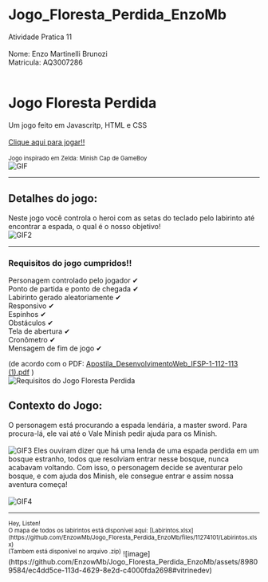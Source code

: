 # Jogo_Floresta_Perdida_EnzoMb
Atividade Pratica 11
<br>
<br>
Nome: Enzo Martinelli Brunozi
<br>
Matricula: AQ3007286
<br>
<br>
<h1>Jogo Floresta Perdida</h1>
Um jogo feito em Javascritp, HTML e CSS
<br>
<br>
<a href="https://enzowmb.github.io/Jogo_Floresta_Perdida_EnzoMb/">Clique aqui para jogar!!</a>
<br>
<br>
<sup>Jogo inspirado em Zelda: Minish Cap de GameBoy</sup>
<br>
<img src="https://64.media.tumblr.com/359d6017f9b1af41d5ad4b8cdba12713/tumblr_p1nhnjL9MR1wxqynco1_500.gifv" alt="GIF">
<hr>
<h2>Detalhes do jogo:</h2>
Neste jogo você controla o heroi com as setas do teclado pelo labirinto até encontrar a espada, o qual é o nosso objetivo!
<br>
<img src="https://thumbs.gfycat.com/PettyInexperiencedGermanshepherd-max-1mb.gif" alt="GIF2">
<hr>
<h3>Requisitos do jogo cumpridos!!</h3>

Personagem controlado pelo jogador ✔ <br>
Ponto de partida e ponto de chegada ✔ <br>
Labirinto gerado aleatoriamente ✔ <br>
Responsivo ✔ <br>
Espinhos ✔ <br>
Obstáculos ✔ <br>
Tela de abertura ✔ <br>
Cronômetro ✔ <br>
Mensagem de fim de jogo ✔ <br>

(de acordo com o PDF: 
[Apostila_DesenvolvimentoWeb_IFSP-1-112-113 (1).pdf](https://github.com/EnzowMb/Jogo_Floresta_Perdida_EnzoMb/files/11267740/Apostila_DesenvolvimentoWeb_IFSP-1-112-113.1.pdf) )
<br>
![Requisitos do Jogo Floresta Perdida](https://user-images.githubusercontent.com/89809584/233100438-7c6b2a1c-a4c7-4c56-8289-98b3c7d9fadb.png)
<br>
<h2>Contexto do Jogo:</h2>
O personagem está procurando a espada lendária, a master sword. Para procura-lá, ele vai até o Vale Minish pedir ajuda para os Minish.
<br>
<br>
<img src="https://media.tenor.com/yqg2jGo0IOEAAAAd/legend-of-zelda-minish-cap.gif" alt="GIF3">
Eles ouviram dizer que há uma lenda de uma espada perdida em um bosque estranho, todos que resolviam entrar nesse bosque, nunca acabavam voltando. Com isso, o personagem decide se aventurar pelo bosque, e com ajuda dos Minish, ele consegue entrar e assim nossa aventura começa!
<br>
<br>
<img src="https://i.gifer.com/origin/63/63396d44a7a2d41e25b5699227529929.gif" alt="GIF4">
<hr>
<sup>Hey, Listen!<br>
O mapa de todos os labirintos está disponível aqui: 
[Labirintos.xlsx](https://github.com/EnzowMb/Jogo_Floresta_Perdida_EnzoMb/files/11274101/Labirintos.xlsx)
<br>(Tambem está disponível no arquivo .zip)</sup>
![image](https://github.com/EnzowMb/Jogo_Floresta_Perdida_EnzoMb/assets/89809584/ec4dd5ce-113d-4629-8e2d-c4000fda2698#vitrinedev)


